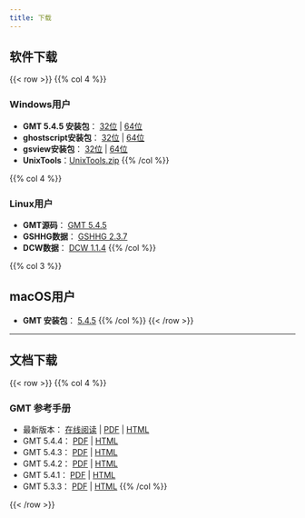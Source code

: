 ```yaml
---
title: 下载
---
```


## 软件下载

{{< row >}}
{{% col 4 %}}
### Windows用户
- **GMT 5.4.5 安装包**：
    [32位](http://mirrors.ustc.edu.cn/gmt/bin/gmt-5.4.5-win32.exe) |
    [64位](http://mirrors.ustc.edu.cn/gmt/bin/gmt-5.4.5-win64.exe)
- **ghostscript安装包**：
    [32位](https://github.com/ArtifexSoftware/ghostpdl-downloads/releases/download/gs922/gs922w32.exe) |
    [64位](https://github.com/ArtifexSoftware/ghostpdl-downloads/releases/download/gs922/gs922w64.exe)
- **gsview安装包**：
    [32位](http://www.ghostgum.com.au/download/gsv50w32.exe) |
    [64位](http://www.ghostgum.com.au/download/gsv50w64.exe)
- **UnixTools**：[UnixTools.zip](/datas/UnixTools.zip)
{{% /col %}}

{{% col 4 %}}
### Linux用户
- **GMT源码**： [GMT 5.4.5](http://mirrors.ustc.edu.cn/gmt/gmt-5.4.5-src.tar.gz)
- **GSHHG数据**： [GSHHG 2.3.7](http://mirrors.ustc.edu.cn/gmt/gshhg-gmt-2.3.7.tar.gz)
- **DCW数据**： [DCW 1.1.4](http://mirrors.ustc.edu.cn/gmt/dcw-gmt-1.1.4.tar.gz)
{{% /col %}}

{{% col 3 %}}
## macOS用户
- **GMT 安装包**： [5.4.5](http://mirrors.ustc.edu.cn/gmt/bin/gmt-5.4.5-darwin-x86_64.dmg)
{{% /col %}}
{{< /row >}}

---

## 文档下载

{{< row >}}
{{% col 4 %}}
### GMT 参考手册

- 最新版本：
    [在线阅读](https://docs.gmt-china.org) |
    [PDF](https://docs.gmt-china.org/GMT_docs.pdf) |
    [HTML](https://docs.gmt-china.org/GMT_docs.zip)
- GMT 5.4.4：
    [PDF](https://github.com/gmt-china/GMT_docs/releases/download/5.4.4/GMT_docs.pdf) |
    [HTML](https://github.com/gmt-china/GMT_docs/releases/download/5.4.4/GMT_docs.zip)
- GMT 5.4.3：
    [PDF](https://github.com/gmt-china/GMT_docs/releases/download/5.4.3/GMT_docs.pdf) |
    [HTML](https://github.com/gmt-china/GMT_docs/releases/download/5.4.3/GMT_docs.zip)
- GMT 5.4.2：
    [PDF](https://github.com/gmt-china/GMT_docs/releases/download/5.4.2/GMT_docs.pdf) |
    [HTML](https://github.com/gmt-china/GMT_docs/releases/download/5.4.2/GMT_docs.zip)
- GMT 5.4.1：
    [PDF](https://github.com/gmt-china/GMT_docs/releases/download/5.4.1/GMT_docs.pdf) |
    [HTML](https://github.com/gmt-china/GMT_docs/releases/download/5.4.1/GMT_docs.zip)
- GMT 5.3.3：
    [PDF](https://github.com/gmt-china/GMT_docs/releases/download/5.3.3/GMT_docs.pdf) |
    [HTML](https://github.com/gmt-china/GMT_docs/releases/download/5.3.3/GMT_docs.zip)
{{% /col %}}

{{< /row >}}
